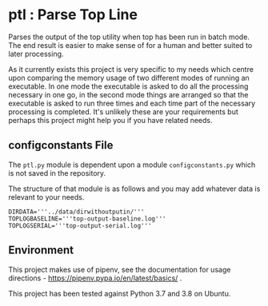 # ptl : Parse Top Line

Parses the output of the top utility when top has been run in batch mode. The end result is easier to make sense of for a human and better suited to later processing. 

As it currently exists this project is very specific to my needs which centre upon comparing the memory usage of two different modes of running an executable. In one mode the executable is asked to do all the processing necessary in one go, in the second mode things are arranged so that the executable is asked to run three times and each time part of the necessary processing is completed. It's unlikely these are your requirements but perhaps this project might help you if you have related needs.

## configconstants File

The `ptl.py` module is dependent upon a module `configconstants.py` which is not saved in the repository.

The structure of that module is as follows and you may add whatever data is relevant to your needs.

```
DIRDATA='''../data/dirwithoutputin/'''
TOPLOGBASELINE='''top-output-baseline.log'''
TOPLOGSERIAL='''top-output-serial.log'''
```

## Environment

This project makes use of pipenv, see the documentation for usage directions - https://pipenv.pypa.io/en/latest/basics/ . 

This project has been tested against Python 3.7 and 3.8 on Ubuntu.
